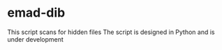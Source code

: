 # emad-dib
This script scans for hidden files The script is designed in Python and is under development
